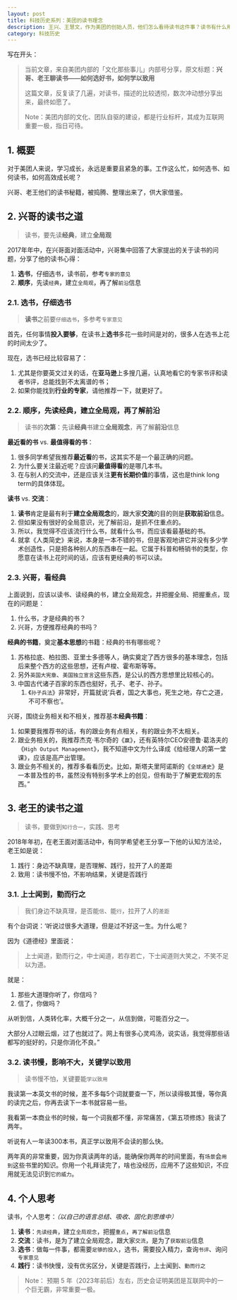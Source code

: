 ```yaml
---
layout: post
title: 科技历史系列：美团的读书理念
description: 王兴、王慧文，作为美团的创始人员，他们怎么看待读书这件事？读书有什么用？不读行不行？哪些书，值得读？如何读？
category: 科技历史 
---
```


写在开头：

> 当前文章，来自美团内部的「文化那些事儿」内部号分享，原文标题：**兴哥、老王聊读书——如何选好书，如何学以致用**
> 
> 这篇文章，反复读了几遍，对读书，描述的比较透彻，数次冲动想分享出来，最终如愿了。
> 
> Note：美团内部的文化、团队自驱的建设，都是行业标杆，其成为互联网重要一极，指日可待。

## 1. 概要

对于美团人来说，学习成长，永远是重要且紧急的事。工作这么忙，如何选书、如何读书，如何高效成长呢？

兴哥、老王他们的读书秘籍，被捣腾、整理出来了，供大家借鉴。

## 2. 兴哥的读书之道

> 读书，要先读**经典**，建立**全局观**

2017年年中，在兴哥面对面活动中，兴哥集中回答了大家提出的关于读书的问题，分享了他的读书心得：

1. **选书**，仔细选书，读书前，参考`专家的意见`
2. **顺序**，先读`经典`，建立`全局观`，再了解`前沿`信息

### 2.1. 选书，仔细选书

> **读书**之前要`仔细选书`，多参考`专家意见`

首先，任何事情**投入要够**，在读书上**选书**多花一些时间是对的，很多人在选书上花的时间太少了。

现在，选书已经比较容易了：

1. 尤其是你要英文过关的话，在**亚马逊**上多搜几遍，认真地看它的专家书评和读者书评，总能找到不太离谱的书；
2. 如果你能找到**行业的专家**，请他推荐一下，就更好了。


### 2.2. 顺序，先读经典，建立全局观，再了解前沿

> 读书的**次第**：先读**经典**书建立**全局观念**，再了解**前沿**信息

**最近看的书** vs. **最值得看的书**：

1. 很多同学希望我推荐**最近看**的书，这其实不是一个最正确的问题。
2. 为什么要关注最近呢？应该问**最值得看**的是哪几本书。
3. 在与别人的交流中，还是应该关注**更有长期价值**的事情，这也是think long term的具体体现。

**读书** vs. **交流**：

1. **读书**肯定是最有利于**建立全局观念**的，跟大家**交流**的目的则是**获取前沿**信息。
2. 但如果没有很好的全局意识，光了解前沿，是抓不住重点的。
3. 所以，我觉得不应该流行什么书，就看什么书，而应该看最基础的书。
4. 就拿《人类简史》来说，本身是一本不错的书，但是客观地讲它并没有多少学术创造性，只是把各种别人的东西串在一起。它属于科普和畅销书的类型，你愿意在读书上花时间的话，应该有更经典的书可以读。

### 2.3. 兴哥，看经典

上面说到，应该以读书、读经典的书，建立全局观念，并把握全局、把握重点，现在的问题是：

1. 什么书，才是经典的书？
2. 兴哥，方便推荐经典的书吗？

**经典的书籍**，奠定**基本思想**的书籍：经典的书有哪些呢？

1. 苏格拉底、柏拉图、亚里士多德等人，确实奠定了西方很多的基本理念，包括后来整个西方的这些思想，还有卢梭、霍布斯等等。
2. 另外`英国大宪章`、`美国独立宣言`这些东西，是公认的西方思想里比较核心的。
3. 中国古代诸子百家的东西也挺好，孔子、老子、孙子。
	1. 《`孙子兵法`》非常好，开篇就说‘兵者，国之大事也，死生之地，存亡之道，不可不察也’。

兴哥，围绕业务相关和不相关，推荐基本**经典书籍**：

1. 如果要我推荐书的话，有的跟业务有点相关，有的跟业务不太相关。
2. 跟业务相关的，我推荐杰克·韦尔奇的《`赢`》，还有英特尔CEO安德鲁·葛洛夫的《`High Output Management`》，我不知道中文为什么译成《给经理人的第一堂课》，应该是高产出管理。
3. 跟业务不相关的，推荐多看看历史。比如，斯塔夫里阿诺斯的《`全球通史`》是一本普及性的书，虽然没有特别多学术上的创见，但有助于了解更宏观的东西。”

## 3. 老王的读书之道

> 读书，要做到`知行合一`，实践、思考

2018年年初，在老王面对面活动中，有同学希望老王分享一下他的认知方法论，老王如是说：

1. 践行：身边不缺真理，是否理解、践行，拉开了人的差距
2. 致用：读书慢不怕，不影响结果，关键是否践行

### 3.1. 上士闻到，勤而行之

> 我们身边不缺真理，是否能`信`、能`行`，拉开了人的`差距`

有个台词说：‘听说过很多大道理，但是过不好这一生。为什么呢？

因为《道德经》里面说：

> 上士闻道，勤而行之，中士闻道，若存若亡，下士闻道则大笑之，不笑不足以为道。

就是：

1. 那些大道理你听了，你信吗？
2. 信了，你做吗？

从听到信，人类转化率，大概千分之一，从信到做，可能百分之一。

大部分人过眼云烟，过了也就过了。网上有很多心灵鸡汤，说实话，我觉得那些话都写的挺好的，只是你消化不良。”

### 3.2. 读书慢，影响不大，关键学以致用

> 读书慢不怕，关键要能`学以致用`

我读第一本英文书的时候，差不多每5个词就要查一下，所以读得极其慢，等你真的读完之后，你再去读下一本书就容易一些。

我看第一本商业书的时候，每一个词我都不懂，非常痛苦，《第五项修炼》我读了两年。

听说有人一年读300本书，真正学以致用不会读的那么快。

两年真的非常重要，因为你真读两年的话，能确保你两年的时间里面，有`场景`会`用到`这些书里的知识。你用一个礼拜读完了，啥也没经历，应用不了这些知识，不应用就无法见识到`它的威力`。



## 4. 个人思考

读书，个人思考：*（以自己的语言总结、吸收、固化到思维中）*

1. **读书**：`先读经典`，建立`全局观念`，把握`重点`，`再了解前沿`信息
2. **交流**：读书，是为了建立全局观念，跟大家`交流`，是为了`获取前沿`信息
3. **选书**：做每一件事，都需要`足够的投入`，选书，需要投入精力，查询`书评`、询问`专家意见`
4. **践行**：读书快慢，没有优劣区分，关键是否践行，上士闻到、`勤而行之`



> Note： 预期 5 年（2023年前后）左右，历史会证明美团是互联网中的一个巨无霸，非常重要一极。








[NingG]:    http://ningg.github.com  "NingG"

